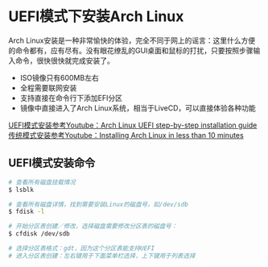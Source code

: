 # UEFI模式下安装Arch Linux

Arch Linux安装是一种非常愉快的体验，完全不同于网上的谣言：这里什么方便的命令都有，应有尽有。没有眼花缭乱的GUI桌面和鼠标的打扰，只要按照步骤输入命令，很快很快就完成安装了。

- ISO镜像只有600MB左右
- 全程需要联网安装
- 支持直接在命令行下添加EFI分区
- 镜像中直接进入了Arch Linux系统，相当于LiveCD，可以直接体验各种功能

[UEFI模式安装参考Youtube：Arch Linux UEFI step-by-step installation guide](https://www.youtube.com/watch?v=dOXYZ8hKdmc)
[传统模式安装参考Youtube：Installing Arch Linux in less than 10 minutes](https://www.youtube.com/watch?v=GKdPSGb9f5s)

## UEFI模式安装命令

```sh
# 查看所有磁盘挂载情况
$ lsblk

# 查看所有磁盘详情，找到需要安装Linux的磁盘号，如/dev/sdb
$ fdisk -l

# 开始分区表创建／修改，选择磁盘需要修改分区表的磁盘号：
$ cfdisk /dev/sdb

# 选择分区表格式：gdt，因为这个分区表能支持UEFI
# 进入分区表创建：左右键用于下面菜单栏选择，上下键用于列表选择

```